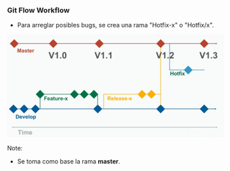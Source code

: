 ### Git Flow Workflow

* Para arreglar posibles bugs, se crea una rama "Hotfix-x" o "Hotfix/x".

![Hotfix](media/git-flow-5-hotfix.png)<!-- .element height="70%" width="70%" -->

Note:
* Se toma como base la rama **master**.